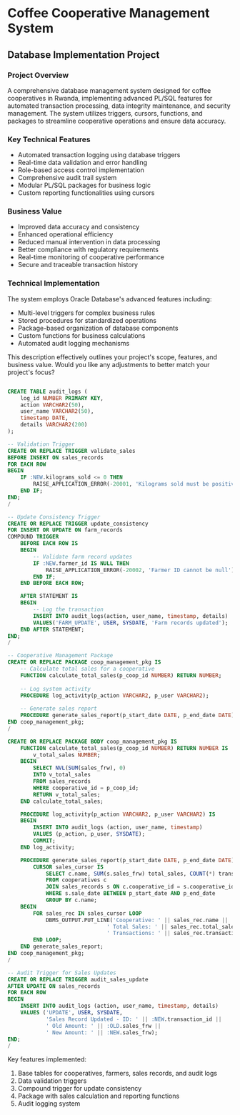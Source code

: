 



# Coffee Cooperative Management System
## Database Implementation Project

### Project Overview
A comprehensive database management system designed for coffee cooperatives in Rwanda, implementing advanced PL/SQL features for automated transaction processing, data integrity maintenance, and security management. The system utilizes triggers, cursors, functions, and packages to streamline cooperative operations and ensure data accuracy.

### Key Technical Features
- Automated transaction logging using database triggers
- Real-time data validation and error handling
- Role-based access control implementation
- Comprehensive audit trail system
- Modular PL/SQL packages for business logic
- Custom reporting functionalities using cursors

### Business Value
- Improved data accuracy and consistency
- Enhanced operational efficiency
- Reduced manual intervention in data processing
- Better compliance with regulatory requirements
- Real-time monitoring of cooperative performance
- Secure and traceable transaction history

### Technical Implementation
The system employs Oracle Database's advanced features including:
- Multi-level triggers for complex business rules
- Stored procedures for standardized operations
- Package-based organization of database components
- Custom functions for business calculations
- Automated audit logging mechanisms


This description effectively outlines your project's scope, features, and business value. Would you like any adjustments to better match your project's focus?


```sql

CREATE TABLE audit_logs (
    log_id NUMBER PRIMARY KEY,
    action VARCHAR2(50),
    user_name VARCHAR2(50),
    timestamp DATE,
    details VARCHAR2(200)
);

-- Validation Trigger
CREATE OR REPLACE TRIGGER validate_sales
BEFORE INSERT ON sales_records
FOR EACH ROW
BEGIN
    IF :NEW.kilograms_sold <= 0 THEN
        RAISE_APPLICATION_ERROR(-20001, 'Kilograms sold must be positive.');
    END IF;
END;
/

-- Update Consistency Trigger
CREATE OR REPLACE TRIGGER update_consistency
FOR INSERT OR UPDATE ON farm_records
COMPOUND TRIGGER
    BEFORE EACH ROW IS
    BEGIN
        -- Validate farm record updates
        IF :NEW.farmer_id IS NULL THEN
            RAISE_APPLICATION_ERROR(-20002, 'Farmer ID cannot be null');
        END IF;
    END BEFORE EACH ROW;

    AFTER STATEMENT IS
    BEGIN
        -- Log the transaction
        INSERT INTO audit_logs(action, user_name, timestamp, details)
        VALUES('FARM_UPDATE', USER, SYSDATE, 'Farm records updated');
    END AFTER STATEMENT;
END;
/

-- Cooperative Management Package
CREATE OR REPLACE PACKAGE coop_management_pkg IS
    -- Calculate total sales for a cooperative
    FUNCTION calculate_total_sales(p_coop_id NUMBER) RETURN NUMBER;
    
    -- Log system activity
    PROCEDURE log_activity(p_action VARCHAR2, p_user VARCHAR2);
    
    -- Generate sales report
    PROCEDURE generate_sales_report(p_start_date DATE, p_end_date DATE);
END coop_management_pkg;
/

CREATE OR REPLACE PACKAGE BODY coop_management_pkg IS
    FUNCTION calculate_total_sales(p_coop_id NUMBER) RETURN NUMBER IS
        v_total_sales NUMBER;
    BEGIN
        SELECT NVL(SUM(sales_frw), 0)
        INTO v_total_sales
        FROM sales_records
        WHERE cooperative_id = p_coop_id;
        RETURN v_total_sales;
    END calculate_total_sales;

    PROCEDURE log_activity(p_action VARCHAR2, p_user VARCHAR2) IS
    BEGIN
        INSERT INTO audit_logs (action, user_name, timestamp)
        VALUES (p_action, p_user, SYSDATE);
        COMMIT;
    END log_activity;

    PROCEDURE generate_sales_report(p_start_date DATE, p_end_date DATE) IS
        CURSOR sales_cursor IS
            SELECT c.name, SUM(s.sales_frw) total_sales, COUNT(*) transaction_count
            FROM cooperatives c
            JOIN sales_records s ON c.cooperative_id = s.cooperative_id
            WHERE s.sale_date BETWEEN p_start_date AND p_end_date
            GROUP BY c.name;
    BEGIN
        FOR sales_rec IN sales_cursor LOOP
            DBMS_OUTPUT.PUT_LINE('Cooperative: ' || sales_rec.name ||
                               ' Total Sales: ' || sales_rec.total_sales ||
                               ' Transactions: ' || sales_rec.transaction_count);
        END LOOP;
    END generate_sales_report;
END coop_management_pkg;
/

-- Audit Trigger for Sales Updates
CREATE OR REPLACE TRIGGER audit_sales_update
AFTER UPDATE ON sales_records
FOR EACH ROW
BEGIN
    INSERT INTO audit_logs (action, user_name, timestamp, details)
    VALUES ('UPDATE', USER, SYSDATE, 
            'Sales Record Updated - ID: ' || :NEW.transaction_id ||
            ' Old Amount: ' || :OLD.sales_frw ||
            ' New Amount: ' || :NEW.sales_frw);
END;
/

```

Key features implemented:

1. Base tables for cooperatives, farmers, sales records, and audit logs
2. Data validation triggers
3. Compound trigger for update consistency
4. Package with sales calculation and reporting functions
5. Audit logging system

